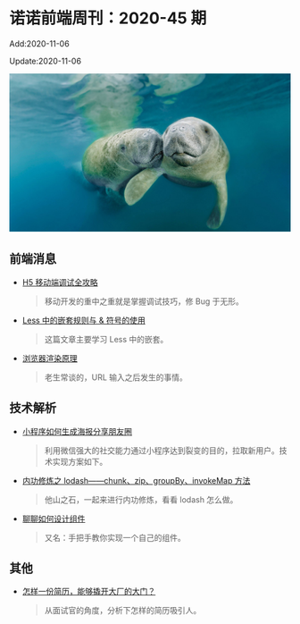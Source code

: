 <!--
 * @Description: 2020-45
 * @Author: zoeblow
 * @Email: wangfuyuan@nnuo.com
 * @Date: 2020-07-17 19:10:45
 * @LastEditors: zoeblow
 * @LastEditTime: 2020-11-06 16:11:09
 * @FilePath: \nuofe-weekly\2020\weekly-45.md
 -->

# 诺诺前端周刊：2020-45 期

Add:2020-11-06

Update:2020-11-06

![202045](../images/2020/202045.jpg)

## 前端消息

- [H5 移动端调试全攻略](https://mp.weixin.qq.com/s/Xp2eCz5yJAB-AbFnZ9hUGQ)

  > 移动开发的重中之重就是掌握调试技巧，修 Bug 于无形。

- [Less 中的嵌套规则与 & 符号的使用](https://mp.weixin.qq.com/s/N-yQJ7q2RWDN-FvKce3NMQ)

  > 这篇文章主要学习 Less 中的嵌套。

- [浏览器渲染原理](https://segmentfault.com/a/1190000022633988)

  > 老生常谈的，URL 输入之后发生的事情。

## 技术解析

- [小程序如何生成海报分享朋友圈](https://segmentfault.com/a/1190000019083548)

  > 利用微信强大的社交能力通过小程序达到裂变的目的，拉取新用户。技术实现方案如下。

- [内功修炼之 lodash——chunk、zip、groupBy、invokeMap 方法](https://mp.weixin.qq.com/s/VXB8ZEbhHYAogSPVDQRywg)

  > 他山之石，一起来进行内功修炼，看看 lodash 怎么做。

- [聊聊如何设计组件](https://juejin.im/post/6878099828497186823)

  > 又名：手把手教你实现一个自己的组件。

## 其他

- [怎样一份简历，能够撬开大厂的大门？](https://mp.weixin.qq.com/s/0cz_utMGSKu7jccP_eZd7g)

  > 从面试官的角度，分析下怎样的简历吸引人。
